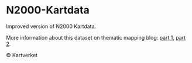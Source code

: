 N2000-Kartdata
==============

Improved version of N2000 Kartdata.

More information about this dataset on thematic mapping blog: <a href="http://blog.thematicmapping.org/2013/06/merging-polygons-in-qgis.html">part 1</a>, <a href="http://blog.thematicmapping.org/2013/06/splitting-and-clipping-shapefiles-with.html">part 2</a>.

© Kartverket

